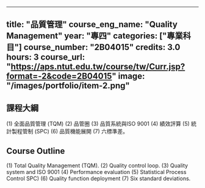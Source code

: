 
---
title: "品質管理"
course_eng_name: "Quality Management"
year: "專四"
categories: ["專業科目"]
course_number: "2B04015"
credits: 3.0
hours: 3
course_url: "https://aps.ntut.edu.tw/course/tw/Curr.jsp?format=-2&code=2B04015"
image: "/images/portfolio/item-2.png"
---

## 課程大綱

(1)	全面品質管理 (TQM)
(2)	品管圈
(3)	品質系統與ISO 9001
(4)	績效評算
(5)	統計製程管制 (SPC)
(6)	品質機能展開
(7)	六標準差。

## Course Outline

(1)	Total Quality Management (TQM).
(2)	Quality control loop.
(3)	Quality system and ISO 9001
(4)	Performance evaluation
(5)	Statistical Process Control SPC)
(6)	Quality function deployment
(7)	Six standard deviations.
